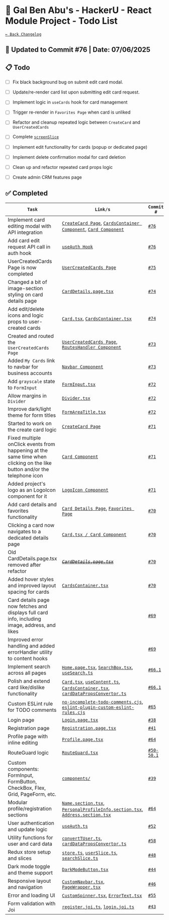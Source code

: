 # 📘 Gal Ben Abu's - HackerU - React Module Project - Todo List

[`← Back Changelog`](./Changelog.md)

## 📅 Updated to Commit #76 | Date: 07/06/2025

## 📋 Todo

- [ ] Fix black background bug on submit edit card modal.
- [ ] Update/re-render card list upon submitting edit card request.

- [ ] Implement logic in `useCards` hook for card management
- [ ] Trigger re-render in `Favorites Page` when card is unliked
- [ ] Refactor and cleanup repeated logic between `CreateCard` and `UserCreatedCards`
- [ ] Complete [`screenSlice`](src/store/screenSlice.ts)
- [ ] Implement edit functionality for cards (popup or dedicated page)
- [ ] Implement delete confirmation modal for card deletion
- [ ] Clean up and refactor repeated card props logic
- [ ] Create admin CRM features page

## ✅ Completed

| `Task`                                                                                                                   | `Link/s`                                                                                                                                                                                                                   | `Commit #`                                      |
| ------------------------------------------------------------------------------------------------------------------------ | -------------------------------------------------------------------------------------------------------------------------------------------------------------------------------------------------------------------------- | ----------------------------------------------- |
| Implement card editing modal with API integration                                                                        | [`CreateCard Page`](./src/pages/CreateCard/CreateCard.page.tsx), [`CardsContainer Component`](./src/components/card/CardsContainer.tsx), [`Card Component`](./src/components/card/Card.tsx)                                | [`#76`](./commits_changes/commit_76.md)         |
| Add card edit request API call in auth hook                                                                              | [`useAuth Hook`](./src/hooks/useAuth.ts)                                                                                                                                                                                   | [`#76`](./commits_changes/commit_76.md)         |
| UserCreatedCards Page is now completed                                                                                   | [`UserCreatedCards Page`](./src/pages/UserCreatedCards/UserCreatedCards.page.tsx)                                                                                                                                          | [`#75`](./commits_changes/commit_75.md)         |
| Changed a bit of image-section styling on card details page                                                              | [`CardDetails.page.tsx`](./src/pages/CardDetails/CardDetails.page.tsx)                                                                                                                                                     | [`#74`](./commits_changes/commit_73.md)         |
| Add edit/delete icons and logic props to user-created cards                                                              | [`Card.tsx`](./src/components/card/Card.tsx), [`CardsContainer.tsx`](./src/components/card/CardsContainer.tsx)                                                                                                             | [`#74`](./commits_changes/commit_74.md)         |
| Created and routed the `UserCreatedCards Page`                                                                           | [`UserCreatedCards Page`](./src/pages/UserCreatedCards/UserCreatedCards.page.tsx), [`RoutesHandler Component`](./src/components/App/Routes/RoutesHandler.tsx)                                                              | [`#73`](./commits_changes/commit_73.md)         |
| Added `My Cards` link to navbar for business accounts                                                                    | [`Navbar Component`](./src/components/layout/CustomNavbar.tsx)                                                                                                                                                             | [`#73`](./commits_changes/commit_73.md)         |
| Add `grayscale` state to `FormInput`                                                                                     | [`FormInput.tsx`](./src/components/form/FormInput.tsx)                                                                                                                                                                     | [`#72`](./commits_changes/commit_72.md)         |
| Allow margins in `Divider`                                                                                               | [`Divider.tsx`](./src/components/other/Divider.tsx)                                                                                                                                                                        | [`#72`](./commits_changes/commit_72.md)         |
| Improve dark/light theme for form titles                                                                                 | [`FormAreaTitle.tsx`](./src/components/utils/FormAreaTitle.tsx)                                                                                                                                                            | [`#72`](./commits_changes/commit_72.md)         |
| Started to work on the create card logic                                                                                 | [`CreateCard Page`](./src/pages/CreateCard/CreateCard.page.tsx)                                                                                                                                                            | [`#71`](./commits_changes/commit_71.md)         |
| Fixed multiple onClick events from happening at the same time when clicking on the like button and/or the telephone icon | [`Card Component`](./src/components/card/Card.tsx)                                                                                                                                                                         | [`#71`](./commits_changes/commit_71.md)         |
| Added project's logo as an LogoIcon component for it                                                                     | [`LogoIcon Component`](./src/components/utils/LogoIcon.tsx)                                                                                                                                                                | [`#71`](./commits_changes/commit_71.md)         |
| Add card details and favorites functionality                                                                             | [`Card Details Page`](./src/pages/CardDetails/CardDetails.page.tsx), [`Favorites Page`](./src/pages/Favorites.page.tsx)                                                                                                    | [`#70`](./commits_changes/commit_70.md)         |
| Clicking a card now navigates to a dedicated details page                                                                | [`Card.tsx / Card Component`](./src/components/card/Card.tsx)                                                                                                                                                              | [`#70`](./commits_changes/commit_70.md)         |
| Old CardDetails.page.tsx removed after refactor                                                                          | [<span style="text-decoration: line-through">_`CardDetails.page.tsx`_</span>](./src/pages/CardDetails.page.tsx)                                                                                                            | [`#70`](./commits_changes/commit_70.md)         |
| Added hover styles and improved layout spacing for cards                                                                 | [`CardsContainer.tsx`](./src/components/card/CardsContainer.tsx)                                                                                                                                                           | [`#70`](./commits_changes/commit_70.md)         |
| Card details page now fetches and displays full card info, including image, address, and likes                           |                                                                                                                                                                                                                            | [`#69`](./commits_changes/commit_69.md)         |
| Improved error handling and added errorHandler utility to content hooks                                                  |                                                                                                                                                                                                                            | [`#69`](./commits_changes/commit_69.md)         |
| Implement search across all pages                                                                                        | [`Home.page.tsx`](src/pages/Home.page.tsx), [`SearchBox.tsx`](src/components/other/SearchBox.tsx), [`useSearch.ts`](src/hooks/useSearch.ts)                                                                                | [`#66.1`](./commits_changes/commit_66.1.md)     |
| Polish and extend card like/dislike functionality                                                                        | [`Card.tsx`](src/components/card/Card.tsx), [`useContent.ts`](src/hooks/useContent.ts), [`CardsContainer.tsx`](src/components/card/CardsContainer.tsx), [`cardDataPropsConvertor.ts`](src/utils/cardDataPropsConvertor.ts) | [`#66.1`](./commits_changes/commit_66.1.md)     |
| Custom ESLint rule for TODO comments                                                                                     | [`no-incomplete-todo-comments.cjs`](eslint-rules/no-incomplete-todo-comments.cjs), [`eslint-plugin-custom-eslint-rules.cjs`](eslint-rules/eslint-plugin-custom-eslint-rules.cjs)                                           | [`#65`](./commits_changes/commit_65.md)         |
| Login page                                                                                                               | [`Login.page.tsx`](src/pages/Login.page.tsx)                                                                                                                                                                               | [`#38`](commits_changes/commit_38.md)           |
| Registration page                                                                                                        | [`Registration.page.tsx`](src/pages/Registration/Registration.page.tsx)                                                                                                                                                    | [`#41`](commits_changes/commit_41.md)           |
| Profile page with inline editing                                                                                         | [`Profile.page.tsx`](src/pages/Profile/Profile.page.tsx)                                                                                                                                                                   | [`#64`](commits_changes/commit_64.md)           |
| RouteGuard logic                                                                                                         | [`RouteGuard.tsx`](src/components/App/Routes/RouteGuard.tsx)                                                                                                                                                               | [`#50-50.1`](commits_changes/commit_50-50.1.md) |
| Custom components: FormInput, FormButton, CheckBox, Flex, Grid, PageForm, etc.                                           | [`components/`](src/components/)                                                                                                                                                                                           | [`#39`](commits_changes/commit_39.md)           |
| Modular profile/registration sections                                                                                    | [`Name.section.tsx`](src/pages/Registration/Name.section.tsx), [`PersonalProfileInfo.section.tsx`](src/pages/Profile/PersonalProfileInfo.section.tsx), [`Address.section.tsx`](src/pages/Registration/Address.section.tsx) | [`#64`](commits_changes/commit_64.md)           |
| User authentication and update logic                                                                                     | [`useAuth.ts`](src/hooks/useAuth.ts)                                                                                                                                                                                       | [`#52`](commits_changes/commit_52.md)           |
| Utility functions for user and card data                                                                                 | [`convertTUser.ts`](src/utils/convertTUser.ts), [`cardDataPropsConvertor.ts`](src/utils/cardDataPropsConvertor.ts)                                                                                                         | [`#58`](commits_changes/commit_58.md)           |
| Redux store setup and slices                                                                                             | [`store.ts`](src/store/store.ts), [`userSlice.ts`](src/store/userSlice.ts), [`searchSlice.ts`](src/store/searchSlice.ts)                                                                                                   | [`#48`](commits_changes/commit_48.md)           |
| Dark mode toggle and theme support                                                                                       | [`DarkModeButton.tsx`](src/components/other/DarkModeButton.tsx)                                                                                                                                                            | [`#44`](commits_changes/commit_44.md)           |
| Responsive layout and navigation                                                                                         | [`CustomNavbar.tsx`](src/components/layout/CustomNavbar.tsx), [`PageWrapper.tsx`](src/components/layout/PageWrapper.tsx)                                                                                                   | [`#46`](commits_changes/commit_46.md)           |
| Error and loading UI                                                                                                     | [`CustomSpinner.tsx`](src/components/utils/CustomSpinner.tsx), [`ErrorText.tsx`](src/components/utils/ErrorText.tsx)                                                                                                       | [`#55`](commits_changes/commit_55.md)           |
| Form validation with Joi                                                                                                 | [`register.joi.ts`](src/validations/register.joi.ts), [`login.joi.ts`](src/validations/login.joi.ts)                                                                                                                       | [`#43`](commits_changes/commit_43.md)           |
